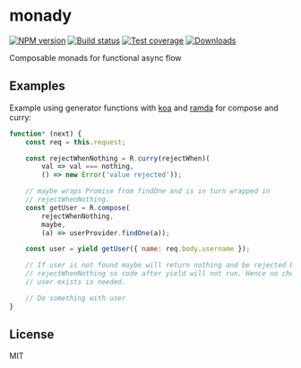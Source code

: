 # monady

[![NPM version][npm-image]][npm-url]
[![Build status][travis-image]][travis-url]
[![Test coverage][coveralls-image]][coveralls-url]
[![Downloads][downloads-image]][downloads-url]

Composable monads for functional async flow

## Examples

Example using generator functions with [koa](https://github.com/koajs/koa) and [ramda](https://github.com/ramda/ramda) for compose
and curry:

```js
function* (next) {
    const req = this.request;

    const rejectWhenNothing = R.curry(rejectWhen)(
        val => val === nothing,
        () => new Error('value rejected'));

    // maybe wraps Promise from findOne and is in turn wrapped in
    // rejectWhenNothing.
    const getUser = R.compose(
        rejectWhenNothing,
        maybe,
        (a) => userProvider.findOne(a));

    const user = yield getUser({ name: req.body.username });

    // If user is not found maybe will return nothing and be rejected by
    // rejectWhenNothing so code after yield will not run. Hence no check if
    // user exists is needed.

    // Do something with user
}
```

## License

MIT

[npm-image]: https://img.shields.io/npm/v/monady.svg?style=flat-square
[npm-url]: https://npmjs.org/package/monady
[travis-image]: https://img.shields.io/travis/GeorgeSapkin/monady.svg?style=flat-square
[travis-url]: https://travis-ci.org/GeorgeSapkin/monady
[coveralls-image]: https://img.shields.io/coveralls/GeorgeSapkin/monady.svg?style=flat-square
[coveralls-url]: https://coveralls.io/r/GeorgeSapkin/monady
[downloads-image]: http://img.shields.io/npm/dm/monady.svg?style=flat-square
[downloads-url]: https://npmjs.org/package/monady
